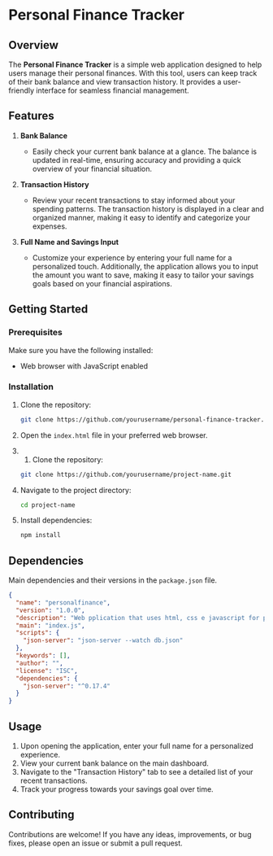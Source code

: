 # Personal Finance Tracker

## Overview

The **Personal Finance Tracker** is a simple web application designed to help users manage their personal finances. With this tool, users can keep track of their bank balance and view transaction history. It provides a user-friendly interface for seamless financial management.

## Features

1. **Bank Balance**
   - Easily check your current bank balance at a glance. The balance is updated in real-time, ensuring accuracy and providing a quick overview of your financial situation.

2. **Transaction History**
   - Review your recent transactions to stay informed about your spending patterns. The transaction history is displayed in a clear and organized manner, making it easy to identify and categorize your expenses.

3. **Full Name and Savings Input**
   - Customize your experience by entering your full name for a personalized touch. Additionally, the application allows you to input the amount you want to save, making it easy to tailor your savings goals based on your financial aspirations.

## Getting Started

### Prerequisites

Make sure you have the following installed:

- Web browser with JavaScript enabled

### Installation

1. Clone the repository:

    ```bash
    git clone https://github.com/yourusername/personal-finance-tracker.git
    ```

2. Open the `index.html` file in your preferred web browser.
3. 1. Clone the repository:

    ```bash
    git clone https://github.com/yourusername/project-name.git
    ```

2. Navigate to the project directory:

    ```bash
    cd project-name
    ```

3. Install dependencies:

    ```bash
    npm install
    ```

## Dependencies

Main dependencies and their versions in the `package.json` file.

```json
{
  "name": "personalfinance",
  "version": "1.0.0",
  "description": "Web pplication that uses html, css e javascript for personal finance control",
  "main": "index.js",
  "scripts": {
    "json-server": "json-server --watch db.json"
  },
  "keywords": [],
  "author": "",
  "license": "ISC",
  "dependencies": {
    "json-server": "^0.17.4"
  }
}
```

## Usage

1. Upon opening the application, enter your full name for a personalized experience.
2. View your current bank balance on the main dashboard.
3. Navigate to the "Transaction History" tab to see a detailed list of your recent transactions.
4. Track your progress towards your savings goal over time.

## Contributing

Contributions are welcome! If you have any ideas, improvements, or bug fixes, please open an issue or submit a pull request.
